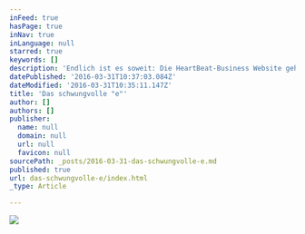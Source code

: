 ```yaml
---
inFeed: true
hasPage: true
inNav: true
inLanguage: null
starred: true
keywords: []
description: 'Endlich ist es soweit: Die HeartBeat-Business Website geht online und ich schreibe meinen ersten Post. '
datePublished: '2016-03-31T10:37:03.084Z'
dateModified: '2016-03-31T10:35:11.147Z'
title: 'Das schwungvolle "e"'
author: []
authors: []
publisher:
  name: null
  domain: null
  url: null
  favicon: null
sourcePath: _posts/2016-03-31-das-schwungvolle-e.md
published: true
url: das-schwungvolle-e/index.html
_type: Article

---
```

![](https://the-grid-user-content.s3-us-west-2.amazonaws.com/8ca5b538-772e-4860-b63b-751e02256340.png)